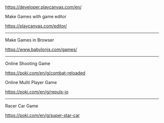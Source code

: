 https://developer.playcanvas.com/en/

Make Games with game editor


https://playcanvas.com/editor/

--------


Make Games in Browser 

https://www.babylonjs.com/games/



----------

Online Shooting Game 

https://poki.com/en/g/combat-reloaded




Online Muliti Player Game

https://poki.com/en/g/repuls-io


--------

Racer Car Game

https://poki.com/en/g/super-star-car
